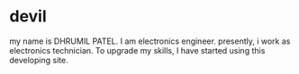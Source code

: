 # devil
my name is DHRUMIL PATEL.
I am electronics engineer.
presently, i work as electronics technician.
To upgrade my skills, I have started using this developing site.
